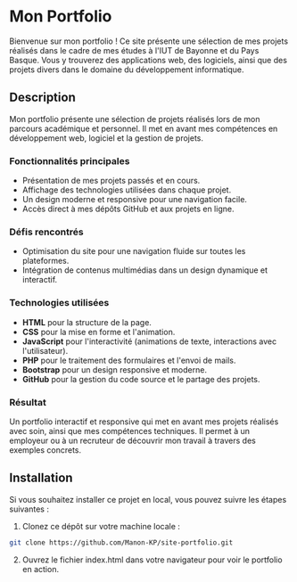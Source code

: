 # Mon Portfolio

Bienvenue sur mon portfolio ! Ce site présente une sélection de mes projets réalisés dans le cadre de mes études à l'IUT de Bayonne et du Pays Basque. Vous y trouverez des applications web, des logiciels, ainsi que des projets divers dans le domaine du développement informatique.

## Description

Mon portfolio présente une sélection de projets réalisés lors de mon parcours académique et personnel. Il met en avant mes compétences en développement web, logiciel et la gestion de projets.

### Fonctionnalités principales

- Présentation de mes projets passés et en cours.
- Affichage des technologies utilisées dans chaque projet.
- Un design moderne et responsive pour une navigation facile.
- Accès direct à mes dépôts GitHub et aux projets en ligne.

### Défis rencontrés

- Optimisation du site pour une navigation fluide sur toutes les plateformes.
- Intégration de contenus multimédias dans un design dynamique et interactif.

### Technologies utilisées

- **HTML** pour la structure de la page.
- **CSS** pour la mise en forme et l'animation.
- **JavaScript** pour l'interactivité (animations de texte, interactions avec l'utilisateur).
- **PHP** pour le traitement des formulaires et l'envoi de mails.
- **Bootstrap** pour un design responsive et moderne.
- **GitHub** pour la gestion du code source et le partage des projets.

### Résultat

Un portfolio interactif et responsive qui met en avant mes projets réalisés avec soin, ainsi que mes compétences techniques. Il permet à un employeur ou à un recruteur de découvrir mon travail à travers des exemples concrets.

## Installation

Si vous souhaitez installer ce projet en local, vous pouvez suivre les étapes suivantes :

1. Clonez ce dépôt sur votre machine locale :

```bash
git clone https://github.com/Manon-KP/site-portfolio.git
```

2. Ouvrez le fichier index.html dans votre navigateur pour voir le portfolio en action.
